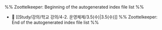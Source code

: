 %% Zoottelkeeper: Beginning of the autogenerated index file list  %%
- 📄 [[Study/강의/학교 강의/4-2. 운영체제/3.5(수)|3.5(수)]]
%% Zoottelkeeper: End of the autogenerated index file list  %%
